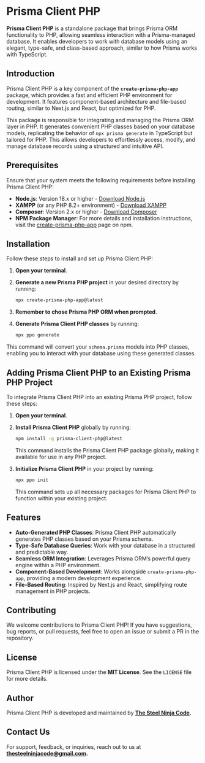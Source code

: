 # Prisma Client PHP

**Prisma Client PHP** is a standalone package that brings Prisma ORM functionality to PHP, allowing seamless interaction with a Prisma-managed database. It enables developers to work with database models using an elegant, type-safe, and class-based approach, similar to how Prisma works with TypeScript.

## Introduction

Prisma Client PHP is a key component of the **`create-prisma-php-app`** package, which provides a fast and efficient PHP environment for development. It features component-based architecture and file-based routing, similar to Next.js and React, but optimized for PHP.

This package is responsible for integrating and managing the Prisma ORM layer in PHP. It generates convenient PHP classes based on your database models, replicating the behavior of `npx prisma generate` in TypeScript but tailored for PHP. This allows developers to effortlessly access, modify, and manage database records using a structured and intuitive API.

## Prerequisites

Ensure that your system meets the following requirements before installing Prisma Client PHP:

- **Node.js**: Version 18.x or higher - [Download Node.js](https://nodejs.org/en/download/)
- **XAMPP** (or any PHP 8.2+ environment) - [Download XAMPP](https://www.apachefriends.org/download.html)
- **Composer**: Version 2.x or higher - [Download Composer](https://getcomposer.org/download/)
- **NPM Package Manager**: For more details and installation instructions, visit the [create-prisma-php-app](https://www.npmjs.com/package/create-prisma-php-app) page on npm.

## Installation

Follow these steps to install and set up Prisma Client PHP:

1. **Open your terminal**.
2. **Generate a new Prisma PHP project** in your desired directory by running:

   ```bash
   npx create-prisma-php-app@latest
   ```

3. **Remember to chose Prisma PHP ORM when prompted**.

4. **Generate Prisma Client PHP classes** by running:

   ```bash
   npx ppo generate
   ```

This command will convert your `schema.prisma` models into PHP classes, enabling you to interact with your database using these generated classes.

## Adding Prisma Client PHP to an Existing Prisma PHP Project

To integrate Prisma Client PHP into an existing Prisma PHP project, follow these steps:

1. **Open your terminal**.

2. **Install Prisma Client PHP** globally by running:

   ```bash
   npm install -g prisma-client-php@latest
   ```

   This command installs the Prisma Client PHP package globally, making it available for use in any PHP project.

3. **Initialize Prisma Client PHP** in your project by running:

   ```bash
   npx ppo init
   ```

   This command sets up all necessary packages for Prisma Client PHP to function within your existing project.

## Features

- **Auto-Generated PHP Classes**: Prisma Client PHP automatically generates PHP classes based on your Prisma schema.
- **Type-Safe Database Queries**: Work with your database in a structured and predictable way.
- **Seamless ORM Integration**: Leverages Prisma ORM’s powerful query engine within a PHP environment.
- **Component-Based Development**: Works alongside `create-prisma-php-app`, providing a modern development experience.
- **File-Based Routing**: Inspired by Next.js and React, simplifying route management in PHP projects.

## Contributing

We welcome contributions to Prisma Client PHP! If you have suggestions, bug reports, or pull requests, feel free to open an issue or submit a PR in the repository.

## License

Prisma Client PHP is licensed under the **MIT License**. See the `LICENSE` file for more details.

## Author

Prisma Client PHP is developed and maintained by **[The Steel Ninja Code](https://thesteelninjacode.com/).**

## Contact Us

For support, feedback, or inquiries, reach out to us at **[thesteelninjacode@gmail.com](mailto:thesteelninjacode@gmail.com).**
